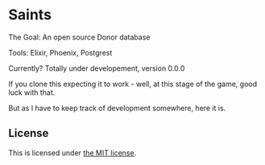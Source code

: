 # Saints

The Goal: An open source Donor database

Tools: Elixir, Phoenix, Postgrest

Currently? Totally under developement, version 0.0.0

If you clone this expecting it to work - well, at this stage of the game, good luck with that.

But as I have to keep track of development somewhere, here it is.

## License

This is licensed under [the MIT license](LICENSE.md).
